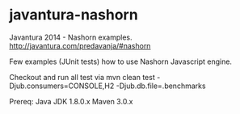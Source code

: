 javantura-nashorn
=================
Javantura 2014 - Nashorn examples.
http://javantura.com/predavanja/#nashorn

Few examples (JUnit tests) how to use Nashorn Javascript engine. 

Checkout and run all test via
mvn clean test -Djub.consumers=CONSOLE,H2 -Djub.db.file=.benchmarks

Prereq: 
	Java JDK 1.8.0.x
	Maven 3.0.x